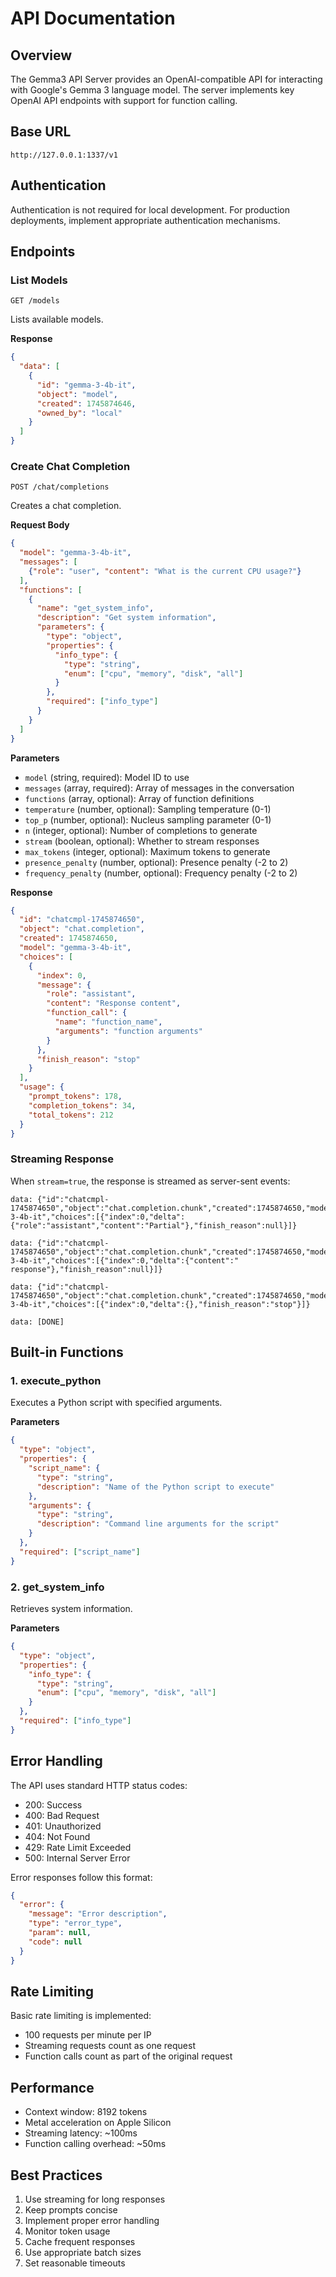 # API Documentation

## Overview

The Gemma3 API Server provides an OpenAI-compatible API for interacting with Google's Gemma 3 language model. The server implements key OpenAI API endpoints with support for function calling.

## Base URL

```
http://127.0.0.1:1337/v1
```

## Authentication

Authentication is not required for local development. For production deployments, implement appropriate authentication mechanisms.

## Endpoints

### List Models

```http
GET /models
```

Lists available models.

**Response**

```json
{
  "data": [
    {
      "id": "gemma-3-4b-it",
      "object": "model",
      "created": 1745874646,
      "owned_by": "local"
    }
  ]
}
```

### Create Chat Completion

```http
POST /chat/completions
```

Creates a chat completion.

**Request Body**

```json
{
  "model": "gemma-3-4b-it",
  "messages": [
    {"role": "user", "content": "What is the current CPU usage?"}
  ],
  "functions": [
    {
      "name": "get_system_info",
      "description": "Get system information",
      "parameters": {
        "type": "object",
        "properties": {
          "info_type": {
            "type": "string",
            "enum": ["cpu", "memory", "disk", "all"]
          }
        },
        "required": ["info_type"]
      }
    }
  ]
}
```

**Parameters**

- `model` (string, required): Model ID to use
- `messages` (array, required): Array of messages in the conversation
- `functions` (array, optional): Array of function definitions
- `temperature` (number, optional): Sampling temperature (0-1)
- `top_p` (number, optional): Nucleus sampling parameter (0-1)
- `n` (integer, optional): Number of completions to generate
- `stream` (boolean, optional): Whether to stream responses
- `max_tokens` (integer, optional): Maximum tokens to generate
- `presence_penalty` (number, optional): Presence penalty (-2 to 2)
- `frequency_penalty` (number, optional): Frequency penalty (-2 to 2)

**Response**

```json
{
  "id": "chatcmpl-1745874650",
  "object": "chat.completion",
  "created": 1745874650,
  "model": "gemma-3-4b-it",
  "choices": [
    {
      "index": 0,
      "message": {
        "role": "assistant",
        "content": "Response content",
        "function_call": {
          "name": "function_name",
          "arguments": "function arguments"
        }
      },
      "finish_reason": "stop"
    }
  ],
  "usage": {
    "prompt_tokens": 178,
    "completion_tokens": 34,
    "total_tokens": 212
  }
}
```

### Streaming Response

When `stream=true`, the response is streamed as server-sent events:

```http
data: {"id":"chatcmpl-1745874650","object":"chat.completion.chunk","created":1745874650,"model":"gemma-3-4b-it","choices":[{"index":0,"delta":{"role":"assistant","content":"Partial"},"finish_reason":null}]}

data: {"id":"chatcmpl-1745874650","object":"chat.completion.chunk","created":1745874650,"model":"gemma-3-4b-it","choices":[{"index":0,"delta":{"content":" response"},"finish_reason":null}]}

data: {"id":"chatcmpl-1745874650","object":"chat.completion.chunk","created":1745874650,"model":"gemma-3-4b-it","choices":[{"index":0,"delta":{},"finish_reason":"stop"}]}

data: [DONE]
```

## Built-in Functions

### 1. execute_python

Executes a Python script with specified arguments.

**Parameters**

```json
{
  "type": "object",
  "properties": {
    "script_name": {
      "type": "string",
      "description": "Name of the Python script to execute"
    },
    "arguments": {
      "type": "string",
      "description": "Command line arguments for the script"
    }
  },
  "required": ["script_name"]
}
```

### 2. get_system_info

Retrieves system information.

**Parameters**

```json
{
  "type": "object",
  "properties": {
    "info_type": {
      "type": "string",
      "enum": ["cpu", "memory", "disk", "all"]
    }
  },
  "required": ["info_type"]
}
```

## Error Handling

The API uses standard HTTP status codes:

- 200: Success
- 400: Bad Request
- 401: Unauthorized
- 404: Not Found
- 429: Rate Limit Exceeded
- 500: Internal Server Error

Error responses follow this format:

```json
{
  "error": {
    "message": "Error description",
    "type": "error_type",
    "param": null,
    "code": null
  }
}
```

## Rate Limiting

Basic rate limiting is implemented:
- 100 requests per minute per IP
- Streaming requests count as one request
- Function calls count as part of the original request

## Performance

- Context window: 8192 tokens
- Metal acceleration on Apple Silicon
- Streaming latency: ~100ms
- Function calling overhead: ~50ms

## Best Practices

1. Use streaming for long responses
2. Keep prompts concise
3. Implement proper error handling
4. Monitor token usage
5. Cache frequent responses
6. Use appropriate batch sizes
7. Set reasonable timeouts